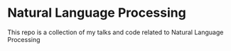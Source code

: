# Natural Language Processing
This repo is a collection of my talks and code related to Natural Language Processing
